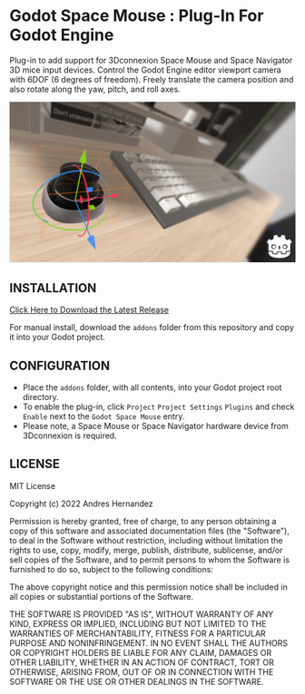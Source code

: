 # Godot Space Mouse : Plug-In For Godot Engine
Plug-in to add support for 3Dconnexion Space Mouse and Space Navigator 3D mice input devices. Control the Godot Engine editor viewport camera with 6DOF (6 degrees of freedom). Freely translate the camera position and also rotate along the yaw, pitch, and roll axes.

![Screenshot](screenshots/Godot_Space_Mouse_Promo.jpg)

## INSTALLATION

[Click Here to Download the Latest Release](https://github.com/cybereality/godot-space-mouse/releases/latest)

For manual install, download the `addons` folder from this repository and copy it into your Godot project.

## CONFIGURATION

* Place the `addons` folder, with all contents, into your Godot project root directory.
* To enable the plug-in, click `Project` `Project Settings` `Plugins` and check `Enable` next to the `Godot Space Mouse` entry.
* Please note, a Space Mouse or Space Navigator hardware device from 3Dconnexion is required.

## LICENSE

MIT License

Copyright (c) 2022 Andres Hernandez

Permission is hereby granted, free of charge, to any person obtaining a copy
of this software and associated documentation files (the "Software"), to deal
in the Software without restriction, including without limitation the rights
to use, copy, modify, merge, publish, distribute, sublicense, and/or sell
copies of the Software, and to permit persons to whom the Software is
furnished to do so, subject to the following conditions:

The above copyright notice and this permission notice shall be included in all
copies or substantial portions of the Software.

THE SOFTWARE IS PROVIDED "AS IS", WITHOUT WARRANTY OF ANY KIND, EXPRESS OR
IMPLIED, INCLUDING BUT NOT LIMITED TO THE WARRANTIES OF MERCHANTABILITY,
FITNESS FOR A PARTICULAR PURPOSE AND NONINFRINGEMENT. IN NO EVENT SHALL THE
AUTHORS OR COPYRIGHT HOLDERS BE LIABLE FOR ANY CLAIM, DAMAGES OR OTHER
LIABILITY, WHETHER IN AN ACTION OF CONTRACT, TORT OR OTHERWISE, ARISING FROM,
OUT OF OR IN CONNECTION WITH THE SOFTWARE OR THE USE OR OTHER DEALINGS IN THE
SOFTWARE.
